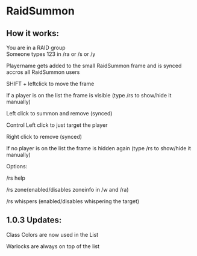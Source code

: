 # RaidSummon

## How it works:
You are in a RAID group  
Someone types 123 in /ra or /s or /y

Playername gets added to the small RaidSummon frame and is synced accros all RaidSummon users

SHIFT + leftclick to move the frame

If a player is on the list the frame is visible (type /rs to show/hide it manually)

Left click to summon and remove (synced)

Control Left click to just target the player

Right click to remove (synced)


If no player is on the list the frame is hidden again (type /rs to show/hide it manually)


Options:

/rs help

/rs zone(enabled/disables zoneinfo in /w and /ra)

/rs whispers (enabled/disables whispering the target)


## 1.0.3 Updates:
Class Colors are now used in the List

Warlocks are always on top of the list
